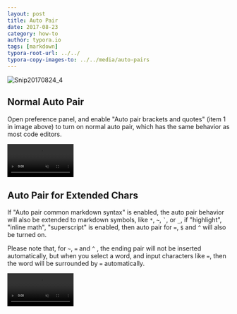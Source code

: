 ```yaml
---
layout: post
title: Auto Pair
date: 2017-08-23
category: how-to
author: typora.io
tags: [markdown]
typora-root-url: ../../
typora-copy-images-to: ../../media/auto-pairs
---
```


![Snip20170824_4](/media/auto-pairs/Snip20170824_4.png)

## Normal Auto Pair

Open preference panel, and enable "Auto pair brackets and quotes" (item 1 in image above) to turn on normal auto pair, which has the same behavior as most code editors.

<video autoplay="" muted="muted" preload="preload" loop="loop" src="/media/auto-pairs/autopair1.webm" type="video/webm" style="zoom:50%"></video>

## Auto Pair for Extended Chars

If "Auto pair common markdown syntax" is enabled, the auto pair behavior will also be extended to markdown symbols, like `*`, `~`, <code>\`</code>, or `_`, if "highlight", "inline math", "superscript" is enabled, then  auto pair for `=`,  `$` and `^` will also be turned on. 

Please note that, for `~`, `=` and `^` , the ending pair will not be inserted automatically, but when you select a word, and input characters like `=`, then the word will be surrounded by `=` automatically.

<video autoplay="" muted="muted" preload="preload" loop="loop" src="/media/auto-pairs/autopair2.webm" type="video/webm" style="zoom:50%"></video>
